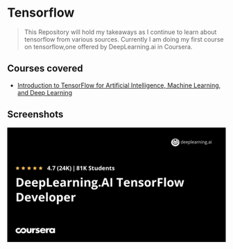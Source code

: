# Tensorflow
> This Repository will hold my takeaways as I continue to learn about tensorflow from various sources. Currently I am doing my first course on tensorflow,one offered by DeepLearning.ai in Coursera. 

## Courses covered
* [Introduction to TensorFlow for Artificial Intelligence, Machine Learning, and Deep Learning](https://www.coursera.org/learn/introduction-tensorflow)


## Screenshots
![Example screenshot](./img/Deeplearning.jpeg)
